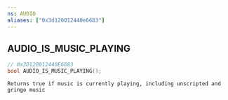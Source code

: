 ```yaml
---
ns: AUDIO
aliases: ["0x3d120012440e6683"]
---
```

## AUDIO_IS_MUSIC_PLAYING

```c
// 0x3D120012440E6683
bool AUDIO_IS_MUSIC_PLAYING();
```

```
Returns true if music is currently playing, including unscripted and gringo music
```
